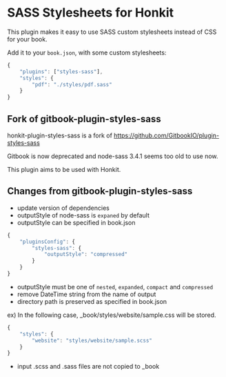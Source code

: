 # SASS Stylesheets for Honkit

This plugin makes it easy to use SASS custom stylesheets instead of CSS for your book.

Add it to your `book.json`, with some custom stylesheets:

```js
{
    "plugins": ["styles-sass"],
    "styles": {
        "pdf": "./styles/pdf.sass"
    }
}
```

## Fork of gitbook-plugin-styles-sass

honkit-plugin-styles-sass is a fork of https://github.com/GitbookIO/plugin-styles-sass

Gitbook is now deprecated and node-sass 3.4.1 seems too old to use now.

This plugin aims to be used with Honkit.


## Changes from gitbook-plugin-styles-sass

- update version of dependencies
- outputStyle of node-sass is `expaned` by default
- outputStyle can be specified in book.json

```js
{
    "pluginsConfig": {
        "styles-sass": {
            "outputStyle": "compressed"
        }
    }
}
```
- outputStyle must be one of `nested`, `expanded`, `compact` and `compressed`
- remove DateTime string from the name of output
- directory path is preserved as specified in book.json

ex) In the following case, _book/styles/website/sample.css will be stored.
```js
{
    "styles": {
        "website": "styles/website/sample.scss"
    }
}
```
- input .scss and .sass files are not copied to _book

